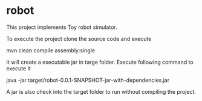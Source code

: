 # robot

This project implements Toy robot simulator.

To execute the project clone the source code and execute

mvn clean compile assembly:single

It will create a executable jar in targe folder. Execute following command to execute it

java -jar target/robot-0.0.1-SNAPSHOT-jar-with-dependencies.jar

A jar is also check into the target folder to run without compiling the project.
